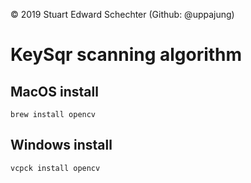  © 2019 Stuart Edward Schechter (Github: @uppajung)
 
# KeySqr scanning algorithm

## MacOS install
```
brew install opencv
```

## Windows install
```
vcpck install opencv
```

